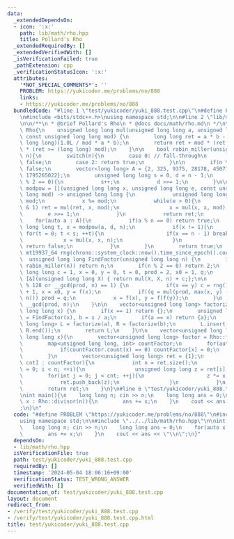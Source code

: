 ```yaml
---
data:
  _extendedDependsOn:
  - icon: ':x:'
    path: lib/math/rho.hpp
    title: Pollard's Rho
  _extendedRequiredBy: []
  _extendedVerifiedWith: []
  _isVerificationFailed: true
  _pathExtension: cpp
  _verificationStatusIcon: ':x:'
  attributes:
    '*NOT_SPECIAL_COMMENTS*': ''
    PROBLEM: https://yukicoder.me/problems/no/888
    links:
    - https://yukicoder.me/problems/no/888
  bundledCode: "#line 1 \"test/yukicoder/yuki_888.test.cpp\"\n#define PROBLEM \"https://yukicoder.me/problems/no/888\"\
    \n#include <bits/stdc++.h>\nusing namespace std;\n\n#line 2 \"lib/math/rho.hpp\"\
    \n\n/**\n * @brief Pollard's Rho\n * @docs docs/math/rho.md\n */\n\nnamespace\
    \ Rho{\n    unsigned long long mul(unsigned long long a, unsigned long long b,\
    \ const unsigned long long mod) {\n        long long ret = a * b - mod * (unsigned\
    \ long long)(1.0L / mod * a * b);\n        return ret + mod * (ret < 0) - mod\
    \ * (ret >= (long long) mod);\n    }\n\n    bool rabin_miller(unsigned long long\
    \ n){\n        switch(n){\n        case 0: // fall-through\n        case 1: return\
    \ false;\n        case 2: return true;\n        }\n\n        if(n % 2 == 0) return\
    \ false;\n        vector<long long> A = {2, 325, 9375, 28178, 450775, 9780504,\
    \ 1795265022};\n        unsigned long long s = 0, d = n - 1;\n        while(d\
    \ % 2 == 0){\n            s++;\n            d >>= 1;\n        }\n\n        auto\
    \ modpow = [](unsigned long long x, unsigned long long e, const unsigned long\
    \ long mod) -> unsigned long long {\n            unsigned long long ret = 1 %\
    \ mod;\n            x %= mod;\n            while(e > 0){\n                if(e\
    \ & 1) ret = mul(ret, x, mod);\n                x = mul(x, x, mod);\n        \
    \        e >>= 1;\n            }\n            return ret;\n        };\n\n    \
    \    for(auto a : A){\n            if(a % n == 0) return true;\n            unsigned\
    \ long long t, x = modpow(a, d, n);\n            if(x != 1){\n               \
    \ for(t = 0; t < s; ++t){\n                    if(x == n - 1) break;\n       \
    \             x = mul(x, x, n);\n                }\n                if(t == s)\
    \ return false;\n            }\n        }\n        return true;\n    }\n\n   \
    \ mt19937_64 rng(chrono::system_clock::now().time_since_epoch().count());\n  \
    \  unsigned long long FindFactor(unsigned long long n) {\n        if(n == 1 ||\
    \ rabin_miller(n)) return n;\n        if(n % 2 == 0) return 2;\n        unsigned\
    \ long long c = 1, x = 0, y = 0, t = 0, prod = 2, x0 = 1, q;\n        auto f =\
    \ [&](unsigned long long X) { return mul(X, X, n) + c;};\n\n        while(t++\
    \ % 128 or __gcd(prod, n) == 1) {\n            if(x == y) c = rng() % (n - 1)\
    \ + 1, x = x0, y = f(x);\n            if((q = mul(prod, max(x, y) - min(x, y),\
    \ n))) prod = q;\n            x = f(x), y = f(f(y));\n        }\n        return\
    \ __gcd(prod, n);\n    }\n\n    vector<unsigned long long> factorize(unsigned\
    \ long long x) {\n        if(x == 1) return {};\n        unsigned long long a\
    \ = FindFactor(x), b = x / a;\n        if(a == x) return {a};\n        vector<unsigned\
    \ long long> L = factorize(a), R = factorize(b);\n        L.insert(L.end(), R.begin(),\
    \ R.end());\n        return L;\n    }\n\n    vector<unsigned long long> divisor(unsigned\
    \ long long x){\n        vector<unsigned long long> factor = Rho::factorize(x);\n\
    \        map<unsigned long long, int> countFactor;\n        for(auto x : factor){\n\
    \            if(countFactor.count(x) == 0) countFactor[x] = 0;\n            countFactor[x]++;\n\
    \        }\n        vector<unsigned long long> ret = {1};\n        for(auto [x,\
    \ cnt] : countFactor){\n            int n = ret.size();\n            for(int i\
    \ = 0; i < n; ++i){\n                unsigned long long z = ret[i];\n        \
    \        for(int j = 0; j < cnt; ++j){\n                    z *= x;\n        \
    \            ret.push_back(z);\n                }\n            }\n        }\n\
    \        return ret;\n    }\n}\n#line 6 \"test/yukicoder/yuki_888.test.cpp\"\n\
    \nint main(){\n    long long n; cin >> n;\n    long long ans = 0;\n    for(auto\
    \ x : Rho::divisor(n)){\n        ans += x;\n    }\n    cout << ans << \"\\n\"\
    ;\n}\n"
  code: "#define PROBLEM \"https://yukicoder.me/problems/no/888\"\n#include <bits/stdc++.h>\n\
    using namespace std;\n\n#include \"../../lib/math/rho.hpp\"\n\nint main(){\n \
    \   long long n; cin >> n;\n    long long ans = 0;\n    for(auto x : Rho::divisor(n)){\n\
    \        ans += x;\n    }\n    cout << ans << \"\\n\";\n}"
  dependsOn:
  - lib/math/rho.hpp
  isVerificationFile: true
  path: test/yukicoder/yuki_888.test.cpp
  requiredBy: []
  timestamp: '2024-05-04 18:06:16+09:00'
  verificationStatus: TEST_WRONG_ANSWER
  verifiedWith: []
documentation_of: test/yukicoder/yuki_888.test.cpp
layout: document
redirect_from:
- /verify/test/yukicoder/yuki_888.test.cpp
- /verify/test/yukicoder/yuki_888.test.cpp.html
title: test/yukicoder/yuki_888.test.cpp
---
```

